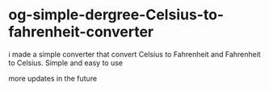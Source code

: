 # og-simple-dergree-Celsius-to-fahrenheit-converter
i made a simple converter that convert Celsius to Fahrenheit and Fahrenheit to Celsius. Simple and easy to use 

more updates in the future 
